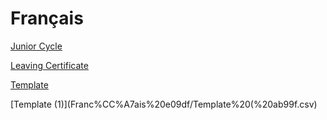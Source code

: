 # Français

[Junior Cycle](Franc%CC%A7ais%20e09df/Junior%20Cyc%206bd32.md)

[Leaving Certificate](Franc%CC%A7ais%20e09df/Leaving%20Ce%20bde37.md)

[Template](Franc%CC%A7ais%20e09df/Template%20b4af9.csv)

[Template (1)](Franc%CC%A7ais%20e09df/Template%20(%20ab99f.csv)